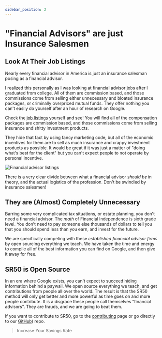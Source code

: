 ```yaml
---
sidebar_position: 2
---
```


# "Financial Advisors" are just Insurance Salesmen

## Look At Their Job Listings

Nearly every financial advisor in America is just an insurance salesman posing as a financial advisor.

I realized this personally as I was looking at financial advisor jobs after I graduated from college. All of them are commission based, and those commissions come from selling either unnecessary and bloated insurance packages, or criminally overpriced mutual funds. They offer nothing you can't easily do yourself after an hour of research on Google.

Check the [job listings](https://www.indeed.com/q-Financial-Advisor-jobs.html?vjk=179876bfb2533373) yourself and see! You will find all of the compensation packages are commission based, and those commissions come from selling insurance and shitty investment products. 

They hide that fact by using fancy marketing code, but all of the economic incentives for them are to sell as much insurance and crappy investment products as possible. It would be great if it was just a matter of "doing what's best for the client" but you can't expect people to not operate by personal incentive.

![Financial advisor listings](/img/financial-advisor-listings-dark.svg)

There is a very clear divide between what a financial advisor *should be* in theory, and the actual logistics of the profession. Don't be swindled by insurance salesmen!

## They are (Almost) Completely Unnecessary

Barring some very complicated tax situations, or estate planning, you don't need a financial advisor. The *math* of Financial Independence is sixth grade level. You don't need to pay someone else thousands of dollars to tell you that you should spend less than you earn, and invest for the future.

We are specifically competing with these *established financial advisor firms* by open sourcing everything we teach. We have taken the time and energy to compile all of the best information you can find on Google, and then give it away for free. 

## SR50 is Open Source

In an era where Google exists, you can't expect to succeed hiding information behind a paywall. We open source everything we teach, and get contributions from people all over the world. The result is that the SR50 method will only get better and more powerful as time goes on and more people contribute. It is a disgrace these people call themselves "financial advisors". They are frauds, and we are going to beat them.

If you want to contribute to SR50, go to the [contributing](contributing.md) page or go directly to our [GitHub](https://github.com/tpascarella/sr50)) repo.

>Increase Your Savings Rate
